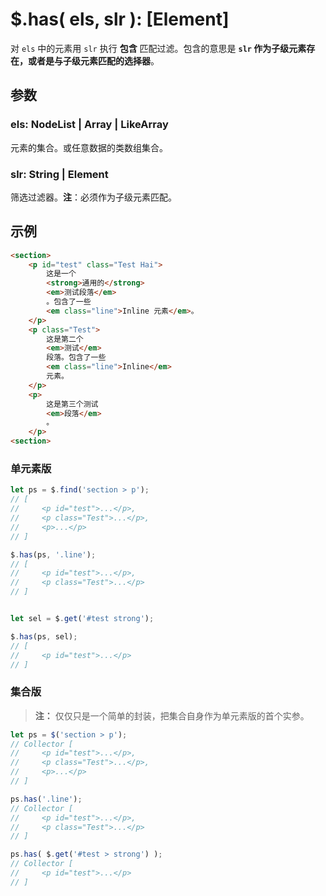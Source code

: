 # $.has( els, slr ): [Element]

对 `els` 中的元素用 `slr` 执行 **包含** 匹配过滤。包含的意思是 **`slr` 作为子级元素存在，或者是与子级元素匹配的选择器**。


## 参数

### els: NodeList | Array | LikeArray

元素的集合。或任意数据的类数组集合。


### slr: String | Element

筛选过滤器。**注**：必须作为子级元素匹配。


## 示例

```html
<section>
    <p id="test" class="Test Hai">
        这是一个
        <strong>通用的</strong>
        <em>测试段落</em>
        。包含了一些
        <em class="line">Inline 元素</em>。
    </p>
    <p class="Test">
        这是第二个
        <em>测试</em>
        段落。包含了一些
        <em class="line">Inline</em>
        元素。
    </p>
    <p>
        这是第三个测试
        <em>段落</em>
        。
    </p>
<section>
```


### 单元素版

```js
let ps = $.find('section > p');
// [
//     <p id="test">...</p>,
//     <p class="Test">...</p>,
//     <p>...</p>
// ]

$.has(ps, '.line');
// [
//     <p id="test">...</p>,
//     <p class="Test">...</p>
// ]


let sel = $.get('#test strong');

$.has(ps, sel);
// [
//     <p id="test">...</p>
// ]
```


### 集合版

> **注：**
> 仅仅只是一个简单的封装，把集合自身作为单元素版的首个实参。


```js
let ps = $('section > p');
// Collector [
//     <p id="test">...</p>,
//     <p class="Test">...</p>,
//     <p>...</p>
// ]

ps.has('.line');
// Collector [
//     <p id="test">...</p>,
//     <p class="Test">...</p>
// ]

ps.has( $.get('#test > strong') );
// Collector [
//     <p id="test">...</p>
// ]
```
